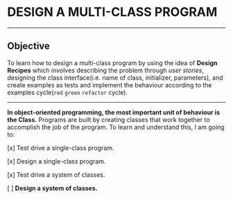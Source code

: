 # DESIGN A MULTI-CLASS PROGRAM

----

## Objective

To learn how to design a multi-class program by using the idea of **Design Recipes** which involves describing the problem through *user stories*, designing the class interface(i.e. name of class, initializer, parameters), and create examples as tests and implement the behaviour according to the examples cycle(`red` `green` `refactor` cycle).

----

**In object-oriented programming, the most important unit of behaviour is the Class.** Programs are built by creating classes that work together to accomplish the job of the program.
To learn and understand this, I am going to:

[x] Test drive a single-class program.

[x] Design a single-class program.

[x] Test drive a system of classes.

[ ] **Design a system of classes.**